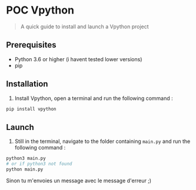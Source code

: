 # POC Vpython
> A quick guide to install and launch a Vpython project
## Prerequisites
- Python 3.6 or higher (i havent tested lower versions)
- pip

## Installation
1. Install Vpython, open a terminal and run the following command : 
```bash
pip install vpython
```
## Launch 
1. Still in the terminal, navigate to the folder containing `main.py` and run the following command : 
```bash
python3 main.py
# or if python3 not found
python main.py
```
Sinon tu m'envoies un message avec le message d'erreur ;)
